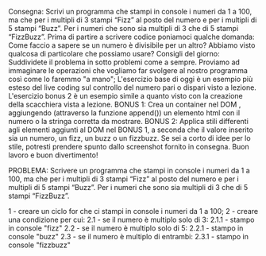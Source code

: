Consegna:
Scrivi un programma che stampi in console i numeri da 1 a 100, ma che per i multipli di 3 stampi “Fizz” al posto del numero e per i multipli di 5 stampi “Buzz”. Per i numeri che sono sia multipli di 3 che di 5 stampi “FizzBuzz”.
Prima di partire a scrivere codice poniamoci qualche domanda:
Come faccio a sapere se un numero è divisibile per un altro? Abbiamo visto qualcosa di particolare che possiamo usare?
Consigli del giorno:
Suddividete il problema in sotto problemi come a sempre.
Proviamo ad immaginare le operazioni che vogliamo far svolgere al nostro programma così come lo faremmo "a mano";
L'esercizio base di oggi è un esempio più esteso del live coding sul controllo del numero pari o dispari visto a lezione.
L'esercizio bonus 2 è un esempio simile a quanto visto con la creazione della scacchiera vista a lezione.
BONUS 1: Crea un container nel DOM , aggiungendo (attraverso la funzione append()) un elemento html con il numero o la stringa corretta da mostrare.
BONUS 2: Applica stili differenti agli elementi aggiunti al DOM nel BONUS 1, a seconda che il valore inserito sia un numero, un fizz, un buzz o un fizzbuzz. Se sei a corto di idee per lo stile, potresti prendere spunto dallo screenshot fornito in consegna.
Buon lavoro e buon divertimento!

PROBLEMA: Scrivere un programma che stampi in console i numeri da 1 a 100, ma che per i multipli di 3 stampi “Fizz” al posto del numero e per i multipli di 5 stampi “Buzz”. Per i numeri che sono sia multipli di 3 che di 5 stampi “FizzBuzz”.

1 - creare un ciclo for che ci stampi in console i numeri da 1 a 100;
2 - creare una condizione per cui:
    2.1 - se il numero è multiplo solo di 3:
        2.1.1 - stampo in console "fizz"
    2.2 - se il numero è multiplo solo di 5:
        2.2.1 - stampo in console "buzz"
    2.3 - se il numero è multiplo di entrambi:
        2.3.1 - stampo in console "fizzbuzz"

